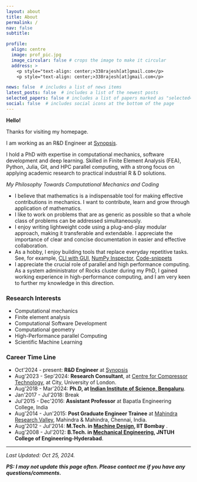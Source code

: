 ```yaml
---
layout: about
title: About
permalink: /
nav: false
subtitle: 

profile:
  align: centre
  image: prof_pic.jpg
  image_circular: false # crops the image to make it circular
  address: >
    <p style="text-align: center;>338rajesh[at]gmail.com</p>
    <p style="text-align: center;>338rajesh[at]gmail.com</p>

news: false  # includes a list of news items
latest_posts: false  # includes a list of the newest posts
selected_papers: false # includes a list of papers marked as "selected={true}"
social: false  # includes social icons at the bottom of the page
---
```



**Hello!**

Thanks for visiting my homepage.

<!-- **I am actively looking for industrial R\&D engineering, involving computational mechanics and coding. Please find my latest [CV Here](/cv.pdf)**  -->

I am working as an R&D Engineer at [Synopsis](https://www.synopsys.com/).

I hold a PhD with expertise in computational mechanics, software development and deep learning. Skilled in Finite Element Analysis (FEA), Python, Julia, Git, and HPC parallel computing, with a strong focus on applying academic research to practical industrial R \& D solutions. 
<!-- Ready to leverage academic rigour and innovative thinking in a dynamic industrial research environment. -->


*My Philosophy Towards Computational Mechanics and Coding*

+ I believe that mathematics is a indispensable tool for making effective contributions in mechanics. I want to contribute, learn and grow through application of mathematics. 
+ I like to work on problems that are as generic as possible so that a whole class of problems can be addressed simultaneously.
+ I enjoy writing lightweight code using a plug-and-play modular approach, making it transferable and extendable. I appreciate the importance of clear and concise documentation in easier and effective collaboration.
+ As a hobby, I enjoy building tools that replace everyday repetitive tasks. See, for example, [CLI with GUI](https://github.com/338rajesh/clip), [NumPy Inspector](https://github.com/338rajesh/npi), [Code-snippets](https://github.com/338rajesh/my-code-snippets)
+ I appreciate the crucial role of parallel and high performance computing. As a system administrator of Rocks cluster during my PhD, I gained working experience in high-performance computing, and I am very keen to further my knowledge in this direction.

### **Research Interests**

* Computational mechanics
* Finite element analysis
* Computational Software Development
* Computational geometry
* High-Performance parallel Computing
* Scientific Machine Learning

### **Career Time Line**

* Oct'2024 - present: **R&D Engineer** at [Synopsis](https://www.synopsys.com/)
* Aug'2023 - Sep'2024: **Research Consultant**, at [Centre for Compressor Technology](https://researchcentres.city.ac.uk/thermo-fluids/compressor-technology), at City, University of London.
* Aug'2018 - Mar'2024: **Ph.D, at [Indian Institute of Science, Bengaluru](https://iisc.ac.in/)**.
* Jan'2017 - Jul'2018: Break
* Jul'2015 - Dec'2016: **Assistant Professor** at Bapatla Engineering College, India
* Aug'2014 - Jun'2015: **Post Graduate Engineer Trainee** at [Mahindra Research Valley](https://www.mahindra.com/blogs/mahindra-research-valley-becoming-future-ready), Mahindra & Mahindra, Chennai, India.
* Aug'2012 - Jul'2014: **M.Tech. in [Machine Design](https://www.me.iitb.ac.in/), IIT Bombay** .
* Aug'2008 - Jul'2012: **B.Tech. in [Mechanical Engineering](https://jntuhceh.ac.in/viewdept/3), JNTUH College of Engineering-Hyderabad**.



----

*Last Updated: Oct 25, 2024.*

***PS: I may not update this page often. Please contact me if you have any  questions/comments.***
